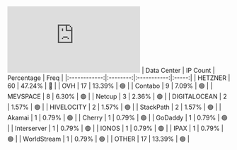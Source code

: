 ![Diagramm](https://github.com/obajay/StateSync-snapshots/blob/main/Projects/Quicksilver/1/README.md)
| Data Center | IP Count | Percentage | Freq |
|:------------:|:--------:|:-----------:|:-----:|
| HETZNER | 60 | 47.24% | 🔴 |
| OVH | 17 | 13.39% | 🟢 |
| Contabo | 9 | 7.09% | 🟢 |
| MEVSPACE | 8 | 6.30% | 🟢 |
| Netcup | 3 | 2.36% | 🟢 |
| DIGITALOCEAN | 2 | 1.57% | 🟢 |
| HIVELOCITY | 2 | 1.57% | 🟢 |
| StackPath | 2 | 1.57% | 🟢 |
| Akamai | 1 | 0.79% | 🟢 |
| Cherry | 1 | 0.79% | 🟢 |
| GoDaddy | 1 | 0.79% | 🟢 |
| Interserver | 1 | 0.79% | 🟢 |
| IONOS | 1 | 0.79% | 🟢 |
| IPAX | 1 | 0.79% | 🟢 |
| WorldStream | 1 | 0.79% | 🟢 |
| OTHER | 17 | 13.39% | 🟢 |